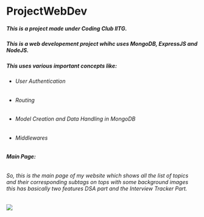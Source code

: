 ﻿# ProjectWebDev
 ##### This is a project made under Coding Club IITG.
 ##### This is a web developement project whihc uses MongoDB, ExpressJS and NodeJS.
 ##### This uses various important concepts like:
 * ######  User Authentication
 * ######  Routing
 * ######  Model Creation and Data Handling in MongoDB
 * ######  Middlewares
 
 ###### **Main Page:**
 ###### So, this is the main page of my website which shows all the list of topics and their corresponding subtags on tops with some background images this has basically two features DSA part and the Interview Tracker Part.
![](Screenshot/Main.png)
